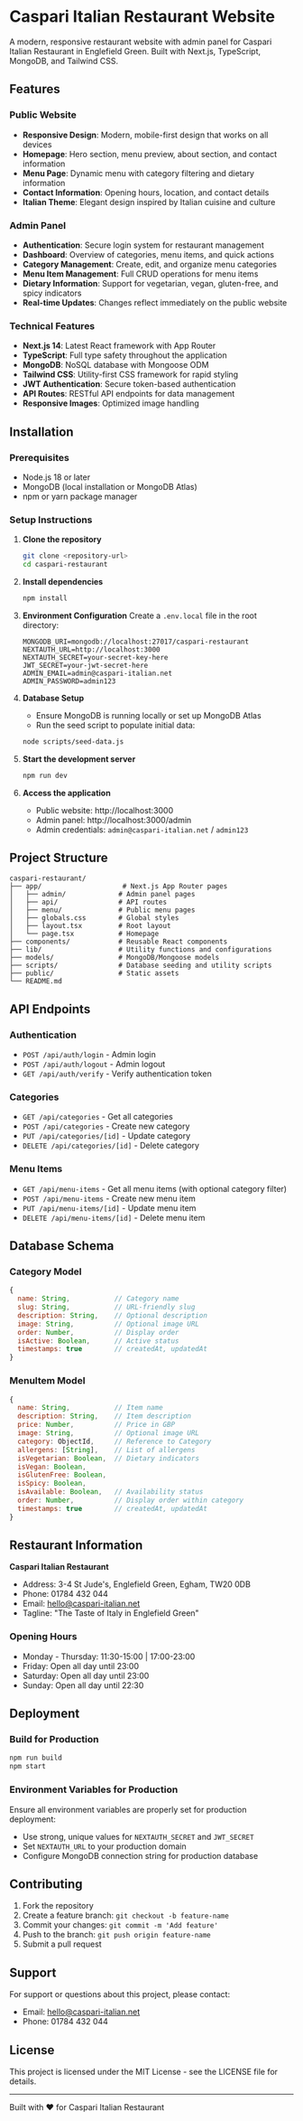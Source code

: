 # Caspari Italian Restaurant Website

A modern, responsive restaurant website with admin panel for Caspari Italian Restaurant in Englefield Green. Built with Next.js, TypeScript, MongoDB, and Tailwind CSS.

## Features

### Public Website
- **Responsive Design**: Modern, mobile-first design that works on all devices
- **Homepage**: Hero section, menu preview, about section, and contact information
- **Menu Page**: Dynamic menu with category filtering and dietary information
- **Contact Information**: Opening hours, location, and contact details
- **Italian Theme**: Elegant design inspired by Italian cuisine and culture

### Admin Panel
- **Authentication**: Secure login system for restaurant management
- **Dashboard**: Overview of categories, menu items, and quick actions
- **Category Management**: Create, edit, and organize menu categories
- **Menu Item Management**: Full CRUD operations for menu items
- **Dietary Information**: Support for vegetarian, vegan, gluten-free, and spicy indicators
- **Real-time Updates**: Changes reflect immediately on the public website

### Technical Features
- **Next.js 14**: Latest React framework with App Router
- **TypeScript**: Full type safety throughout the application
- **MongoDB**: NoSQL database with Mongoose ODM
- **Tailwind CSS**: Utility-first CSS framework for rapid styling
- **JWT Authentication**: Secure token-based authentication
- **API Routes**: RESTful API endpoints for data management
- **Responsive Images**: Optimized image handling

## Installation

### Prerequisites
- Node.js 18 or later
- MongoDB (local installation or MongoDB Atlas)
- npm or yarn package manager

### Setup Instructions

1. **Clone the repository**
   ```bash
   git clone <repository-url>
   cd caspari-restaurant
   ```

2. **Install dependencies**
   ```bash
   npm install
   ```

3. **Environment Configuration**
   Create a `.env.local` file in the root directory:
   ```env
   MONGODB_URI=mongodb://localhost:27017/caspari-restaurant
   NEXTAUTH_URL=http://localhost:3000
   NEXTAUTH_SECRET=your-secret-key-here
   JWT_SECRET=your-jwt-secret-here
   ADMIN_EMAIL=admin@caspari-italian.net
   ADMIN_PASSWORD=admin123
   ```

4. **Database Setup**
   - Ensure MongoDB is running locally or set up MongoDB Atlas
   - Run the seed script to populate initial data:
   ```bash
   node scripts/seed-data.js
   ```

5. **Start the development server**
   ```bash
   npm run dev
   ```

6. **Access the application**
   - Public website: http://localhost:3000
   - Admin panel: http://localhost:3000/admin
   - Admin credentials: `admin@caspari-italian.net` / `admin123`

## Project Structure

```
caspari-restaurant/
├── app/                    # Next.js App Router pages
│   ├── admin/             # Admin panel pages
│   ├── api/               # API routes
│   ├── menu/              # Public menu pages
│   ├── globals.css        # Global styles
│   ├── layout.tsx         # Root layout
│   └── page.tsx           # Homepage
├── components/            # Reusable React components
├── lib/                   # Utility functions and configurations
├── models/                # MongoDB/Mongoose models
├── scripts/               # Database seeding and utility scripts
├── public/                # Static assets
└── README.md
```

## API Endpoints

### Authentication
- `POST /api/auth/login` - Admin login
- `POST /api/auth/logout` - Admin logout
- `GET /api/auth/verify` - Verify authentication token

### Categories
- `GET /api/categories` - Get all categories
- `POST /api/categories` - Create new category
- `PUT /api/categories/[id]` - Update category
- `DELETE /api/categories/[id]` - Delete category

### Menu Items
- `GET /api/menu-items` - Get all menu items (with optional category filter)
- `POST /api/menu-items` - Create new menu item
- `PUT /api/menu-items/[id]` - Update menu item
- `DELETE /api/menu-items/[id]` - Delete menu item

## Database Schema

### Category Model
```javascript
{
  name: String,           // Category name
  slug: String,           // URL-friendly slug
  description: String,    // Optional description
  image: String,          // Optional image URL
  order: Number,          // Display order
  isActive: Boolean,      // Active status
  timestamps: true        // createdAt, updatedAt
}
```

### MenuItem Model
```javascript
{
  name: String,           // Item name
  description: String,    // Item description
  price: Number,          // Price in GBP
  image: String,          // Optional image URL
  category: ObjectId,     // Reference to Category
  allergens: [String],    // List of allergens
  isVegetarian: Boolean,  // Dietary indicators
  isVegan: Boolean,
  isGlutenFree: Boolean,
  isSpicy: Boolean,
  isAvailable: Boolean,   // Availability status
  order: Number,          // Display order within category
  timestamps: true        // createdAt, updatedAt
}
```

## Restaurant Information

**Caspari Italian Restaurant**
- Address: 3-4 St Jude's, Englefield Green, Egham, TW20 0DB
- Phone: 01784 432 044
- Email: hello@caspari-italian.net
- Tagline: "The Taste of Italy in Englefield Green"

### Opening Hours
- Monday - Thursday: 11:30-15:00 | 17:00-23:00
- Friday: Open all day until 23:00
- Saturday: Open all day until 23:00
- Sunday: Open all day until 22:30

## Deployment

### Build for Production
```bash
npm run build
npm start
```

### Environment Variables for Production
Ensure all environment variables are properly set for production deployment:
- Use strong, unique values for `NEXTAUTH_SECRET` and `JWT_SECRET`
- Set `NEXTAUTH_URL` to your production domain
- Configure MongoDB connection string for production database

## Contributing

1. Fork the repository
2. Create a feature branch: `git checkout -b feature-name`
3. Commit your changes: `git commit -m 'Add feature'`
4. Push to the branch: `git push origin feature-name`
5. Submit a pull request

## Support

For support or questions about this project, please contact:
- Email: hello@caspari-italian.net
- Phone: 01784 432 044

## License

This project is licensed under the MIT License - see the LICENSE file for details.

---

Built with ❤️ for Caspari Italian Restaurant 